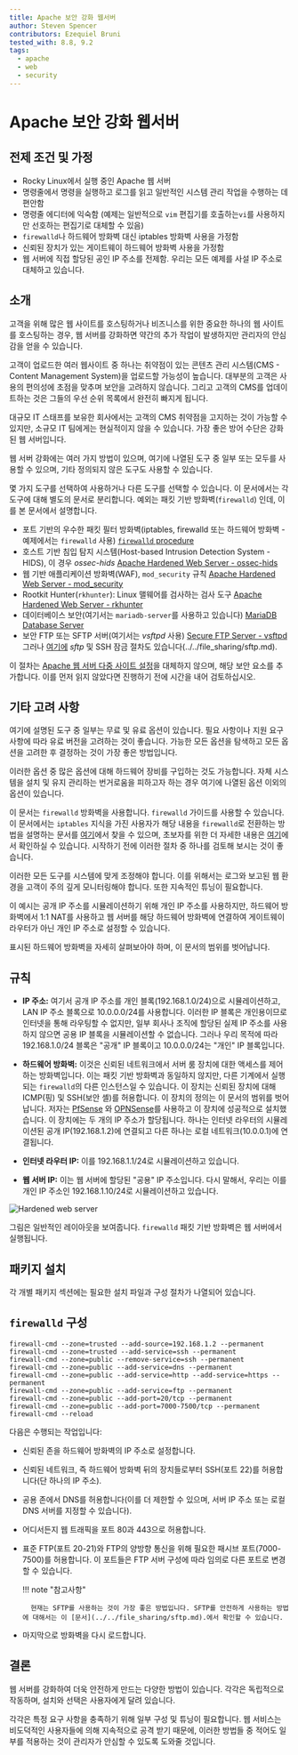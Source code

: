 ```yaml
---
title: Apache 보안 강화 웹서버
author: Steven Spencer
contributors: Ezequiel Bruni
tested_with: 8.8, 9.2
tags:
  - apache
  - web
  - security
---
```


# Apache 보안 강화 웹서버

## 전제 조건 및 가정

* Rocky Linux에서 실행 중인 Apache 웹 서버
* 명령줄에서 명령을 실행하고 로그를 읽고 일반적인 시스템 관리 작업을 수행하는 데 편안함
* 명령줄 에디터에 익숙함 (예제는 일반적으로 `vim` 편집기를 호출하는`vi`를 사용하지만 선호하는 편집기로 대체할 수 있음)
* `firewalld`나 하드웨어 방화벽 대신 iptables 방화벽 사용을 가정함
* 신뢰된 장치가 있는 게이트웨이 하드웨어 방화벽 사용을 가정함
* 웹 서버에 직접 할당된 공인 IP 주소를 전제함. 우리는 모든 예제를 사설 IP 주소로 대체하고 있습니다.

## 소개

고객을 위해 많은 웹 사이트를 호스팅하거나 비즈니스를 위한 중요한 하나의 웹 사이트를 호스팅하는 경우, 웹 서버를 강화하면 약간의 추가 작업이 발생하지만 관리자의 안심감을 얻을 수 있습니다.

고객이 업로드한 여러 웹사이트 중 하나는 취약점이 있는 콘텐츠 관리 시스템(CMS - Content Management System)을 업로드할 가능성이 높습니다. 대부분의 고객은 사용의 편의성에 초점을 맞추며 보안을 고려하지 않습니다. 그리고 고객의 CMS를 업데이트하는 것은 그들의 우선 순위 목록에서 완전히 빠지게 됩니다.


대규모 IT 스태프를 보유한 회사에서는 고객의 CMS 취약점을 고지하는 것이 가능할 수 있지만, 소규모 IT 팀에게는 현실적이지 않을 수 있습니다. 가장 좋은 방어 수단은 강화된 웹 서버입니다.

웹 서버 강화에는 여러 가지 방법이 있으며, 여기에 나열된 도구 중 일부 또는 모두를 사용할 수 있으며, 기타 정의되지 않은 도구도 사용할 수 있습니다.

몇 가지 도구를 선택하여 사용하거나 다른 도구를 선택할 수 있습니다. 이 문서에서는 각 도구에 대해 별도의 문서로 분리합니다. 예외는 패킷 기반 방화벽(`firewalld`) 인데, 이를 본 문서에서 설명합니다.

* 포트 기반의 우수한 패킷 필터 방화벽(iptables, firewalld 또는 하드웨어 방화벽 - 예제에서는 `firewalld` 사용) [`firewalld` procedure](#iptablesstart)
* 호스트 기반 침입 탐지 시스템(Host-based Intrusion Detection System - HIDS), 이 경우 _ossec-hids_ [Apache Hardened Web Server - ossec-hids](ossec-hids.md)
* 웹 기반 애플리케이션 방화벽(WAF), `mod_security` 규칙 [Apache Hardened Web Server - mod_security](modsecurity.md)
* Rootkit Hunter(`rkhunter`): Linux 맬웨어를 검사하는 검사 도구 [Apache Hardened Web Server - rkhunter](rkhunter.md)
* 데이터베이스 보안(여기서는 `mariadb-server`를 사용하고 있습니다) [MariaDB Database Server](../../database/database_mariadb-server.md)
* 보안 FTP 또는 SFTP 서버(여기서는 _vsftpd_ 사용) [Secure FTP Server - vsftpd](../../file_sharing/secure_ftp_server_vsftpd.md) 그러나 [여기에](../../file_sharing/sftp.md) _sftp_ 및 SSH 잠금 절차도 있습니다(../../file_sharing/sftp.md).

이 절차는 [Apache 웹 서버 다중 사이트 설정](../apache-sites-enabled.md)을 대체하지 않으며, 해당 보안 요소를 추가합니다. 이를 먼저 읽지 않았다면 진행하기 전에 시간을 내어 검토하십시오.

## 기타 고려 사항

여기에 설명된 도구 중 일부는 무료 및 유료 옵션이 있습니다. 필요 사항이나 지원 요구 사항에 따라 유료 버전을 고려하는 것이 좋습니다. 가능한 모든 옵션을 탐색하고 모든 옵션을 고려한 후 결정하는 것이 가장 좋은 방법입니다.

이러한 옵션 중 많은 옵션에 대해 하드웨어 장비를 구입하는 것도 가능합니다. 자체 시스템을 설치 및 유지 관리하는 번거로움을 피하고자 하는 경우 여기에 나열된 옵션 이외의 옵션이 있습니다.

이 문서는 `firewalld` 방화벽을 사용합니다. `firewalld` 가이드를 사용할 수 있습니다. 이 문서에서는 `iptables` 지식을 가진 사용자가 해당 내용을 `firewalld`로 전환하는 방법을 설명하는 문서를 [여기](../../security/firewalld.md)에서 찾을 수 있으며, 초보자를 위한 더 자세한 내용은 [여기](../../security/firewalld-beginners.md)에서 확인하실 수 있습니다.  시작하기 전에 이러한 절차 중 하나를 검토해 보시는 것이 좋습니다.

이러한 모든 도구를 시스템에 맞게 조정해야 합니다. 이를 위해서는 로그와 보고된 웹 환경을 고객이 주의 깊게 모니터링해야 합니다. 또한 지속적인 튜닝이 필요합니다.

이 예시는 공개 IP 주소를 시뮬레이션하기 위해 개인 IP 주소를 사용하지만, 하드웨어 방화벽에서 1:1 NAT를 사용하고 웹 서버를 해당 하드웨어 방화벽에 연결하여 게이트웨이 라우터가 아닌 개인 IP 주소로 설정할 수 있습니다.

표시된 하드웨어 방화벽을 자세히 살펴보아야 하며, 이 문서의 범위를 벗어납니다.

## 규칙

* **IP 주소:** 여기서 공개 IP 주소를 개인 블록(192.168.1.0/24)으로 시뮬레이션하고, LAN IP 주소 블록으로 10.0.0.0/24를 사용합니다. 이러한 IP 블록은 개인용이므로 인터넷을 통해 라우팅할 수 없지만, 일부 회사나 조직에 할당된 실제 IP 주소를 사용하지 않으면 공용 IP 블록을 시뮬레이션할 수 없습니다. 그러나 우리 목적에 따라 192.168.1.0/24 블록은 "공개" IP 블록이고 10.0.0.0/24는 "개인" IP 블록입니다.

* **하드웨어 방화벽:** 이것은 신뢰된 네트워크에서 서버 룸 장치에 대한 액세스를 제어하는 방화벽입니다. 이는 패킷 기반 방화벽과 동일하지 않지만, 다른 기계에서 실행되는 `firewalld`의 다른 인스턴스일 수 있습니다. 이 장치는 신뢰된 장치에 대해 ICMP(핑) 및 SSH(보안 셸)를 허용합니다. 이 장치의 정의는 이 문서의 범위를 벗어납니다. 저자는 [PfSense](https://www.pfsense.org/) 와 [OPNSense](https://opnsense.org/)를 사용하고 이 장치에 성공적으로 설치했습니다. 이 장치에는 두 개의 IP 주소가 할당됩니다. 하나는 인터넷 라우터의 시뮬레이션된 공개 IP(192.168.1.2)에 연결되고 다른 하나는 로컬 네트워크(10.0.0.1)에 연결됩니다.
* **인터넷 라우터 IP:**  이를 192.168.1.1/24로 시뮬레이션하고 있습니다.
* **웹 서버 IP:** 이는 웹 서버에 할당된 "공용" IP 주소입니다. 다시 말해서, 우리는 이를 개인 IP 주소인 192.168.1.10/24로 시뮬레이션하고 있습니다.

![Hardened web server](images/hardened_webserver_figure1.jpeg)

그림은 일반적인 레이아웃을 보여줍니다. `firewalld` 패킷 기반 방화벽은 웹 서버에서 실행됩니다.

## 패키지 설치

각 개별 패키지 섹션에는 필요한 설치 파일과 구성 절차가 나열되어 있습니다.

## <a name="iptablesstart"></a>`firewalld` 구성

```
firewall-cmd --zone=trusted --add-source=192.168.1.2 --permanent
firewall-cmd --zone=trusted --add-service=ssh --permanent
firewall-cmd --zone=public --remove-service=ssh --permanent
firewall-cmd --zone=public --add-service=dns --permanent
firewall-cmd --zone=public --add-service=http --add-service=https --permanent
firewall-cmd --zone=public --add-service=ftp --permanent
firewall-cmd --zone=public --add-port=20/tcp --permanent
firewall-cmd --zone=public --add-port=7000-7500/tcp --permanent
firewall-cmd --reload
```
다음은 수행되는 작업입니다:

* 신뢰된 존을 하드웨어 방화벽의 IP 주소로 설정합니다.
* 신뢰된 네트워크, 즉 하드웨어 방화벽 뒤의 장치들로부터 SSH(포트 22)를 허용합니다(단 하나의 IP 주소).
* 공용 존에서 DNS를 허용합니다(이를 더 제한할 수 있으며, 서버 IP 주소 또는 로컬 DNS 서버를 지정할 수 있습니다).
* 어디서든지 웹 트래픽을 포트 80과 443으로 허용합니다.
* 표준 FTP(포트 20-21)와 FTP의 양방향 통신을 위해 필요한 패시브 포트(7000-7500)를 허용합니다. 이 포트들은 FTP 서버 구성에 따라 임의로 다른 포트로 변경할 수 있습니다.

    !!! note "참고사항"
  
        현재는 SFTP를 사용하는 것이 가장 좋은 방법입니다. SFTP를 안전하게 사용하는 방법에 대해서는 이 [문서](../../file_sharing/sftp.md).에서 확인할 수 있습니다.

* 마지막으로 방화벽을 다시 로드합니다.

## 결론

웹 서버를 강화하여 더욱 안전하게 만드는 다양한 방법이 있습니다. 각각은 독립적으로 작동하며, 설치와 선택은 사용자에게 달려 있습니다.

각각은 특정 요구 사항을 충족하기 위해 일부 구성 및 튜닝이 필요합니다. 웹 서비스는 비도덕적인 사용자들에 의해 지속적으로 공격 받기 때문에, 이러한 방법들 중 적어도 일부를 적용하는 것이 관리자가 안심할 수 있도록 도와줄 것입니다.
